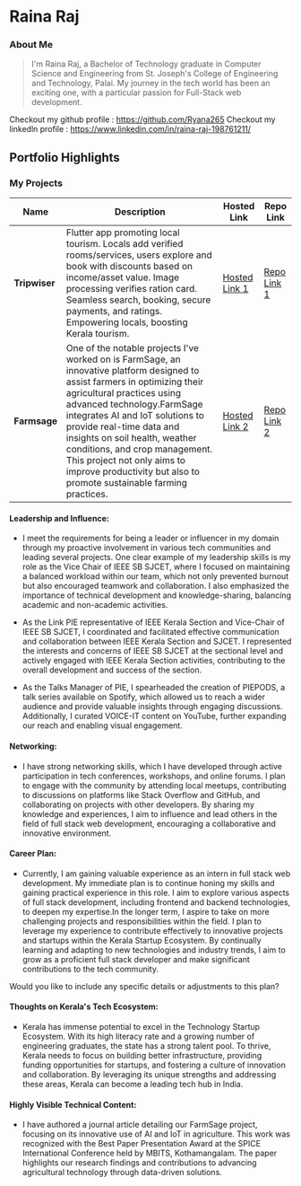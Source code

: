 # Raina Raj

### About Me

> I'm Raina Raj, a Bachelor of Technology graduate in Computer Science and Engineering from St. Joseph's College of Engineering and Technology, Palai. My journey in the tech world has been an exciting one, with a particular passion for Full-Stack web development.

Checkout my github profile : https://github.com/Ryana265
Checkout my linkedln profile : https://www.linkedin.com/in/raina-raj-198761211/

## Portfolio Highlights

### My Projects

| Name                | Description                                                               | Hosted Link                              | Repo Link                                                      |
|---------------------|---------------------------------------------------------------------------|------------------------------------------|----------------------------------------------------------------|
| **Tripwiser**       |Flutter app promoting local tourism. Locals add verified rooms/services, users explore and book with discounts based on income/asset value. Image processing verifies ration card. Seamless search, booking, secure payments, and ratings. Empowering locals, boosting Kerala tourism.                                          | [Hosted Link 1](https://example.com)    | [Repo Link 1](https://github.com/Ryana265/Tripwiser-Miniproject)             |
| **Farmsage**  |  One of the notable projects I've worked on is FarmSage, an innovative platform designed to assist farmers in optimizing their agricultural practices using advanced technology.FarmSage integrates AI and IoT solutions to provide real-time data and insights on soil health, weather conditions, and crop management. This project not only aims to improve productivity but also to promote sustainable farming practices.                                           | [Hosted Link 2](https://example.com)    | [Repo Link 2](https://github.com/Ryana265/flutter_farmsage)             |

#### Leadership and Influence:

- I meet the requirements for being a leader or influencer in my domain through my proactive involvement in various tech communities and leading several projects. One clear example of my leadership skills is my role as the Vice Chair of IEEE SB SJCET, where I focused on maintaining a balanced  workload within our team, which not only prevented burnout but also encouraged teamwork and collaboration. I also emphasized the importance of technical development and knowledge-sharing, balancing academic and non-academic activities.

- As the Link PIE representative of IEEE Kerala Section and Vice-Chair of IEEE SB SJCET, I coordinated and facilitated effective communication and collaboration between IEEE Kerala Section and SJCET. I represented the interests and concerns of IEEE SB SJCET at the sectional level and actively engaged with IEEE Kerala Section activities, contributing to the overall development and success of the section.

- As the Talks Manager of PIE, I spearheaded the creation of PIEPODS, a talk series available on Spotify, which allowed us to reach a wider audience and provide valuable insights through engaging discussions. Additionally, I curated VOICE-IT content on YouTube, further expanding our reach and enabling visual engagement.

#### Networking:

- I have strong networking skills, which I have developed through active participation in tech conferences, workshops, and online forums. I plan to engage with the community by attending local meetups, contributing to discussions on platforms like Stack Overflow and GitHub, and collaborating on projects with other developers. By sharing my knowledge and experiences, I aim to influence and lead others in the field of full stack web development, encouraging a collaborative and innovative environment.

#### Career Plan:

- Currently, I am gaining valuable experience as an intern in full stack web development. My immediate plan is to continue honing my skills and gaining practical experience in this role. I aim to explore various aspects of full stack development, including frontend and backend technologies, to deepen my expertise.In the longer term, I aspire to take on more challenging projects and responsibilities within the field. I plan to leverage my experience to contribute effectively to innovative projects and startups within the Kerala Startup Ecosystem. By continually learning and adapting to new technologies and industry trends, I aim to grow as a proficient full stack developer and make significant contributions to the tech community.

Would you like to include any specific details or adjustments to this plan?

#### Thoughts on Kerala's Tech Ecosystem:

- Kerala has immense potential to excel in the Technology Startup Ecosystem. With its high literacy rate and a growing number of engineering graduates, the state has a strong talent pool. To thrive, Kerala needs to focus on building better infrastructure, providing funding opportunities for startups, and fostering a culture of innovation and collaboration. By leveraging its unique strengths and addressing these areas, Kerala can become a leading tech hub in India.


#### Highly Visible Technical Content:

- I have authored a journal article detailing our FarmSage project, focusing on its innovative use of AI and IoT in agriculture. This work was recognized with the Best Paper Presentation Award at the SPICE International Conference held by MBITS, Kothamangalam. The paper highlights our research findings and contributions to advancing agricultural technology through data-driven solutions.


